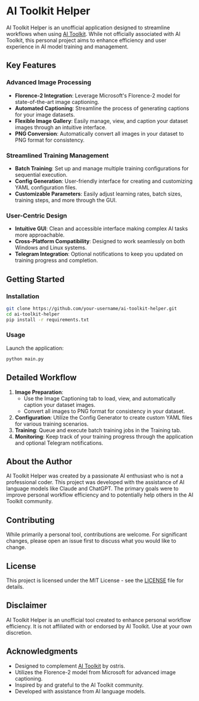 # AI Toolkit Helper

AI Toolkit Helper is an unofficial application designed to streamline workflows when using [AI Toolkit](https://github.com/ostris/ai-toolkit). While not officially associated with AI Toolkit, this personal project aims to enhance efficiency and user experience in AI model training and management.

## Key Features

### Advanced Image Processing
- **Florence-2 Integration**: Leverage Microsoft's Florence-2 model for state-of-the-art image captioning.
- **Automated Captioning**: Streamline the process of generating captions for your image datasets.
- **Flexible Image Gallery**: Easily manage, view, and caption your dataset images through an intuitive interface.
- **PNG Conversion**: Automatically convert all images in your dataset to PNG format for consistency.

### Streamlined Training Management
- **Batch Training**: Set up and manage multiple training configurations for sequential execution.
- **Config Generation**: User-friendly interface for creating and customizing YAML configuration files.
- **Customizable Parameters**: Easily adjust learning rates, batch sizes, training steps, and more through the GUI.

### User-Centric Design
- **Intuitive GUI**: Clean and accessible interface making complex AI tasks more approachable.
- **Cross-Platform Compatibility**: Designed to work seamlessly on both Windows and Linux systems.
- **Telegram Integration**: Optional notifications to keep you updated on training progress and completion.

## Getting Started

### Installation
```bash
git clone https://github.com/your-username/ai-toolkit-helper.git
cd ai-toolkit-helper
pip install -r requirements.txt
```

### Usage
Launch the application:
```bash
python main.py
```

## Detailed Workflow

1. **Image Preparation**: 
   - Use the Image Captioning tab to load, view, and automatically caption your dataset images.
   - Convert all images to PNG format for consistency in your dataset.
2. **Configuration**: Utilize the Config Generator to create custom YAML files for various training scenarios.
3. **Training**: Queue and execute batch training jobs in the Training tab.
4. **Monitoring**: Keep track of your training progress through the application and optional Telegram notifications.

## About the Author

AI Toolkit Helper was created by a passionate AI enthusiast who is not a professional coder. This project was developed with the assistance of AI language models like Claude and ChatGPT. The primary goals were to improve personal workflow efficiency and to potentially help others in the AI Toolkit community.

## Contributing

While primarily a personal tool, contributions are welcome. For significant changes, please open an issue first to discuss what you would like to change.

## License

This project is licensed under the MIT License - see the [LICENSE](LICENSE) file for details.

## Disclaimer

AI Toolkit Helper is an unofficial tool created to enhance personal workflow efficiency. It is not affiliated with or endorsed by AI Toolkit. Use at your own discretion.

## Acknowledgments

- Designed to complement [AI Toolkit](https://github.com/ostris/ai-toolkit) by ostris.
- Utilizes the Florence-2 model from Microsoft for advanced image captioning.
- Inspired by and grateful to the AI Toolkit community.
- Developed with assistance from AI language models.